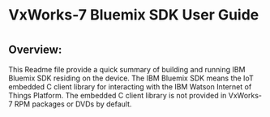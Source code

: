 # ##########################################################
#
# VxWorks-7 Bluemix SDK User Guide
#
# ##########################################################

Overview:
------------------------------------------------------------
This Readme file provide a quick summary of building and running IBM Bluemix SDK residing on the
device. The IBM Bluemix SDK means the IoT embedded C client library for interacting with the IBM
Watson Internet of Things Platform. The embedded C client library is not provided in VxWorks-7
RPM packages or DVDs by default.
